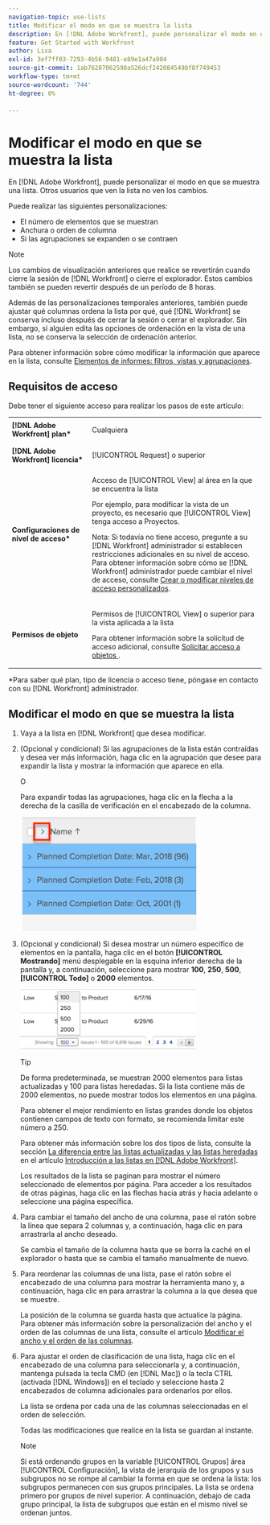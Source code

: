 ```yaml
---
navigation-topic: use-lists
title: Modificar el modo en que se muestra la lista
description: En [!DNL Adobe Workfront], puede personalizar el modo en que se muestra una lista. Otros usuarios que ven la lista no ven los cambios.
feature: Get Started with Workfront
author: Lisa
exl-id: 3ef7ff03-7293-4b56-9481-e89e1a47a904
source-git-commit: 1ab76287062598a526dcf2420845498f8f749453
workflow-type: tm+mt
source-wordcount: '744'
ht-degree: 0%

---
```


# Modificar el modo en que se muestra la lista

En [!DNL Adobe Workfront], puede personalizar el modo en que se muestra una lista. Otros usuarios que ven la lista no ven los cambios.

Puede realizar las siguientes personalizaciones:

* El número de elementos que se muestran
* Anchura o orden de columna
* Si las agrupaciones se expanden o se contraen

>[!NOTE]
>
>Los cambios de visualización anteriores que realice se revertirán cuando cierre la sesión de [!DNL Workfront] o cierre el explorador. Estos cambios también se pueden revertir después de un período de 8 horas.

Además de las personalizaciones temporales anteriores, también puede ajustar qué columnas ordena la lista por qué, qué [!DNL Workfront] se conserva incluso después de cerrar la sesión o cerrar el explorador. Sin embargo, si alguien edita las opciones de ordenación en la vista de una lista, no se conserva la selección de ordenación anterior.

Para obtener información sobre cómo modificar la información que aparece en la lista, consulte [Elementos de informes: filtros, vistas y agrupaciones](../../../reports-and-dashboards/reports/reporting-elements/reporting-elements-filters-views-groupings.md).

## Requisitos de acceso

Debe tener el siguiente acceso para realizar los pasos de este artículo:

<table style="table-layout:auto"> 
 <col> 
 <col> 
 <tbody> 
  <tr> 
   <td role="rowheader"><strong>[!DNL Adobe Workfront] plan*</strong></td> 
   <td> <p>Cualquiera</p> </td> 
  </tr> 
  <tr> 
   <td role="rowheader"><strong>[!DNL Adobe Workfront] licencia*</strong></td> 
   <td> <p>[!UICONTROL Request] o superior</p> </td> 
  </tr> 
  <tr> 
   <td role="rowheader"><strong>Configuraciones de nivel de acceso*</strong></td> 
   <td> <p>Acceso de [!UICONTROL View] al área en la que se encuentra la lista</p> <p>Por ejemplo, para modificar la vista de un proyecto, es necesario que [!UICONTROL View] tenga acceso a Proyectos.</p> <p>Nota: Si todavía no tiene acceso, pregunte a su [!DNL Workfront] administrador si establecen restricciones adicionales en su nivel de acceso.<br>Para obtener información sobre cómo se [!DNL Workfront] administrador puede cambiar el nivel de acceso, consulte <a href="../../../administration-and-setup/add-users/configure-and-grant-access/create-modify-access-levels.md" class="MCXref xref">Crear o modificar niveles de acceso personalizados</a>.</p> </td> 
  </tr> 
  <tr> 
   <td role="rowheader"><strong>Permisos de objeto</strong></td> 
   <td> <p>Permisos de [!UICONTROL View] o superior para la vista aplicada a la lista</p> <p>Para obtener información sobre la solicitud de acceso adicional, consulte <a href="../../../workfront-basics/grant-and-request-access-to-objects/request-access.md" class="MCXref xref">Solicitar acceso a objetos </a>.</p> </td> 
  </tr> 
 </tbody> 
</table>

&#42;Para saber qué plan, tipo de licencia o acceso tiene, póngase en contacto con su [!DNL Workfront] administrador.

## Modificar el modo en que se muestra la lista

1. Vaya a la lista en [!DNL Workfront] que desea modificar.

   <!--
   <p data-mc-conditions="QuicksilverOrClassic.Draft mode"> 
   <MadCap:conditionalText data-mc-conditions="QuicksilverOrClassic.Draft mode">
   By default, groupings are collapsed.
   </MadCap:conditionalText>
   <br> </p>
   -->

1. (Opcional y condicional) Si las agrupaciones de la lista están contraídas y desea ver más información, haga clic en la agrupación que desee para expandir la lista y mostrar la información que aparece en ella.

   O

   Para expandir todas las agrupaciones, haga clic en la flecha a la derecha de la casilla de verificación en el encabezado de la columna.

   ![expand_groupings__1_.png](assets/expand-groupings--1--350x227.png)

1. (Opcional y condicional) Si desea mostrar un número específico de elementos en la pantalla, haga clic en el botón **[!UICONTROL Mostrando]** menú desplegable en la esquina inferior derecha de la pantalla y, a continuación, seleccione para mostrar **100**, **250**, **500**, **[!UICONTROL Todo]** o **2000** elementos.

   ![](assets/list-number-page-350x119.png)

   >[!TIP]
   >
   >De forma predeterminada, se muestran 2000 elementos para listas actualizadas y 100 para listas heredadas. Si la lista contiene más de 2000 elementos, no puede mostrar todos los elementos en una página.
   >
   >
   >Para obtener el mejor rendimiento en listas grandes donde los objetos contienen campos de texto con formato, se recomienda limitar este número a 250.
   >
   >
   >Para obtener más información sobre los dos tipos de lista, consulte la sección [La diferencia entre las listas actualizadas y las listas heredadas](../../../workfront-basics/navigate-workfront/use-lists/view-items-in-a-list.md#updated) en el artículo [Introducción a las listas en [!DNL Adobe Workfront]](../../../workfront-basics/navigate-workfront/use-lists/view-items-in-a-list.md).

   Los resultados de la lista se paginan para mostrar el número seleccionado de elementos por página. Para acceder a los resultados de otras páginas, haga clic en las flechas hacia atrás y hacia adelante o seleccione una página específica.

1. Para cambiar el tamaño del ancho de una columna, pase el ratón sobre la línea que separa 2 columnas y, a continuación, haga clic en para arrastrarla al ancho deseado.

   Se cambia el tamaño de la columna hasta que se borra la caché en el explorador o hasta que se cambia el tamaño manualmente de nuevo.

1. Para reordenar las columnas de una lista, pase el ratón sobre el encabezado de una columna para mostrar la herramienta mano y, a continuación, haga clic en para arrastrar la columna a la que desea que se muestre.

   La posición de la columna se guarda hasta que actualice la página.\
   Para obtener más información sobre la personalización del ancho y el orden de las columnas de una lista, consulte el artículo [Modificar el ancho y el orden de las columnas](../../../reports-and-dashboards/reports/reporting-elements/modify-column-width-order.md).

1. Para ajustar el orden de clasificación de una lista, haga clic en el encabezado de una columna para seleccionarla y, a continuación, mantenga pulsada la tecla CMD (en [!DNL Mac]) o la tecla CTRL (activada [!DNL Windows]) en el teclado y seleccione hasta 2 encabezados de columna adicionales para ordenarlos por ellos.

   La lista se ordena por cada una de las columnas seleccionadas en el orden de selección.

   Todas las modificaciones que realice en la lista se guardan al instante.

   >[!NOTE]
   >
   >Si está ordenando grupos en la variable [!UICONTROL Grupos] área [!UICONTROL Configuración], la vista de jerarquía de los grupos y sus subgrupos no se rompe al cambiar la forma en que se ordena la lista: los subgrupos permanecen con sus grupos principales. La lista se ordena primero por grupos de nivel superior. A continuación, debajo de cada grupo principal, la lista de subgrupos que están en el mismo nivel se ordenan juntos.
